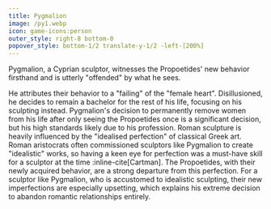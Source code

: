 ```yaml
---
title: Pygmalion
image: /py1.webp
icon: game-icons:person
outer_style: right-8 bottom-0
popover_style: bottom-1/2 translate-y-1/2 -left-[200%]
---
```

Pygmalion, a Cyprian sculptor, witnesses the Propoetides' new behavior firsthand and is utterly "offended" by what he sees. 
<!--more-->
He attributes their behavior to a "failing" of the "female heart". Disillusioned, he decides to remain a bachelor for the rest of his life, focusing on his sculpting instead. Pygmalion's decision to permanently remove women from his life after only seeing the Propoetides once is a significant decision, but his high standards likely due to his profession. Roman sculpture is heavily influenced by the "idealised perfection" of classical Greek art. Roman aristocrats often commissioned sculptors like Pygmalion to create "idealistic" works, so having a keen eye for perfection was a must-have skill for a sculptor at the time :inline-cite[Cartman]. The Propoetides, with their newly acquired behavior, are a strong departure from this perfection. For a sculptor like Pygmalion, who is accustomed to idealistic sculpting, their new imperfections are especially upsetting, which explains his extreme decision to abandon romantic relationships entirely.